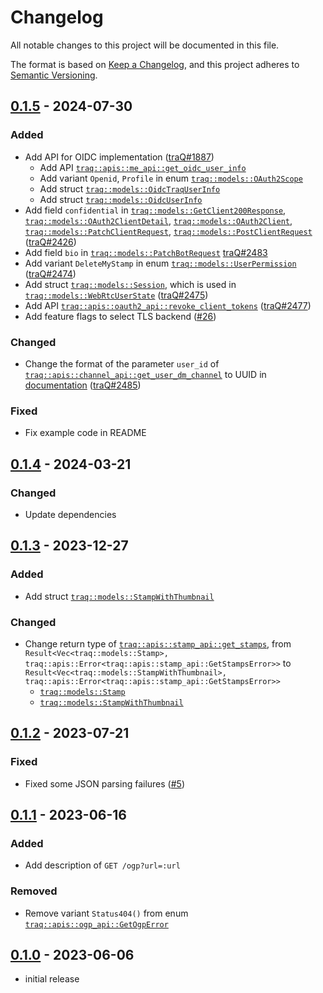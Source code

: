# Changelog

All notable changes to this project will be documented in this file.

The format is based on [Keep a Changelog],
and this project adheres to [Semantic Versioning].

## [0.1.5] - 2024-07-30

### Added

- Add API for OIDC implementation ([traQ#1887](https://github.com/traPtitech/traQ/pull/1887))
    - Add API [`traq::apis::me_api::get_oidc_user_info`](https://github.com/traPtitech/rust-traq/blob/f53385bfd7a9cce3bf4070958a01acdb8a930bd1/src/apis/me_api.rs#L1154-L1195)
    - Add variant `Openid`, `Profile` in enum [`traq::models::OAuth2Scope`](https://github.com/traPtitech/rust-traq/blob/f53385bfd7a9cce3bf4070958a01acdb8a930bd1/src/models/o_auth2_scope.rs#L13-L26)
    - Add struct [`traq::models::OidcTraqUserInfo`](https://github.com/traPtitech/rust-traq/blob/f53385bfd7a9cce3bf4070958a01acdb8a930bd1/src/models/oidc_traq_user_info.rs#L13-L47)
    - Add struct [`traq::models::OidcUserInfo`](https://github.com/traPtitech/rust-traq/blob/f53385bfd7a9cce3bf4070958a01acdb8a930bd1/src/models/oidc_user_info.rs#L13-L32)
- Add field `confidential` in [`traq::models::GetClient200Response`](https://github.com/traPtitech/rust-traq/blob/f53385bfd7a9cce3bf4070958a01acdb8a930bd1/src/models/get_client_200_response.rs#L11-L37), [`traq::models::OAuth2ClientDetail`](https://github.com/traPtitech/rust-traq/blob/f53385bfd7a9cce3bf4070958a01acdb8a930bd1/src/models/o_auth2_client_detail.rs#L13-L39), [`traq::models::OAuth2Client`](https://github.com/traPtitech/rust-traq/blob/f53385bfd7a9cce3bf4070958a01acdb8a930bd1/src/models/o_auth2_client.rs#L13-L33), [`traq::models::PatchClientRequest`](https://github.com/traPtitech/rust-traq/blob/f53385bfd7a9cce3bf4070958a01acdb8a930bd1/src/models/patch_client_request.rs#L13-L30), [`traq::models::PostClientRequest`](https://github.com/traPtitech/rust-traq/blob/f53385bfd7a9cce3bf4070958a01acdb8a930bd1/src/models/post_client_request.rs#L13-L30) ([traQ#2426](https://github.com/traPtitech/traQ/pull/2426))
- Add field `bio` in [`traq::models::PatchBotRequest`](https://github.com/traPtitech/rust-traq/blob/f53385bfd7a9cce3bf4070958a01acdb8a930bd1/src/models/patch_bot_request.rs#L13-L38) [traQ#2483](https://github.com/traPtitech/traQ/pull/2483)
- Add variant `DeleteMyStamp` in enum [`traq::models::UserPermission`](https://github.com/traPtitech/rust-traq/blob/f53385bfd7a9cce3bf4070958a01acdb8a930bd1/src/models/user_permission.rs#L13-L182) ([traQ#2474](https://github.com/traPtitech/traQ/pull/2474))
- Add struct [`traq::models::Session`](https://github.com/traPtitech/rust-traq/blob/f53385bfd7a9cce3bf4070958a01acdb8a930bd1/src/models/session.rs#L11-L19), which is used in [`traq::models::WebRtcUserState`](https://github.com/traPtitech/rust-traq/blob/f53385bfd7a9cce3bf4070958a01acdb8a930bd1/src/models/web_rtc_user_state.rs#L13-L24) ([traQ#2475](https://github.com/traPtitech/traQ/pull/2475))
- Add API [`traq::apis::oauth2_api::revoke_client_tokens`](https://github.com/traPtitech/rust-traq/blob/f53385bfd7a9cce3bf4070958a01acdb8a930bd1/src/apis/oauth2_api.rs#L711-L757) ([traQ#2477](https://github.com/traPtitech/traQ/pull/2477))
- Add feature flags to select TLS backend ([#26](https://github.com/traPtitech/rust-traq/pull/26))

### Changed

- Change the format of the parameter `user_id` of [`traq::apis::channel_api::get_user_dm_channel`](https://github.com/traPtitech/rust-traq/blob/f53385bfd7a9cce3bf4070958a01acdb8a930bd1/src/apis/channel_api.rs#L900-L946) to UUID in [documentation](https://github.com/traPtitech/rust-traq/blob/f53385bfd7a9cce3bf4070958a01acdb8a930bd1/docs/ChannelApi.md#L474) ([traQ#2485](https://github.com/traPtitech/traQ/pull/2485))

### Fixed

- Fix example code in README

## [0.1.4] - 2024-03-21

### Changed

- Update dependencies

## [0.1.3] - 2023-12-27

### Added

- Add struct [`traq::models::StampWithThumbnail`](https://github.com/traPtitech/rust-traq/blob/a798e6acc5652062330da5395e75dc142a94582d/src/models/stamp_with_thumbnail.rs#L13-L39)

### Changed

- Change return type of [`traq::apis::stamp_api::get_stamps`](https://github.com/traPtitech/rust-traq/blob/a798e6acc5652062330da5395e75dc142a94582d/src/apis/stamp_api.rs#L889-L939),
  from `Result<Vec<traq::models::Stamp>, traq::apis::Error<traq::apis::stamp_api::GetStampsError>>`
  to `Result<Vec<traq::models::StampWithThumbnail>, traq::apis::Error<traq::apis::stamp_api::GetStampsError>>`
    - [`traq::models::Stamp`](https://github.com/traPtitech/rust-traq/blob/a798e6acc5652062330da5395e75dc142a94582d/src/models/stamp.rs#L13-L36)
    - [`traq::models::StampWithThumbnail`](https://github.com/traPtitech/rust-traq/blob/a798e6acc5652062330da5395e75dc142a94582d/src/models/stamp_with_thumbnail.rs#L13-L39)

## [0.1.2] - 2023-07-21

### Fixed

- Fixed some JSON parsing failures ([#5](https://github.com/traPtitech/rust-traq/issues/5))

## [0.1.1] - 2023-06-16

### Added

- Add description of `GET /ogp?url=:url`

### Removed

- Remove variant `Status404()` from enum [`traq::apis::ogp_api::GetOgpError`](https://github.com/traPtitech/rust-traq/blob/116a053e3ab8e342cfcaf84e9a2ce3bdfe27706e/src/apis/ogp_api.rs#L16-L22)

## [0.1.0] - 2023-06-06

- initial release

<!-- Links -->
[keep a changelog]: https://keepachangelog.com/en/1.0.0/
[semantic versioning]: https://semver.org/spec/v2.0.0.html

<!-- Versions -->
[0.1.5]: https://github.com/traPtitech/rust-traq/compare/v0.1.4..v0.1.5
[0.1.4]: https://github.com/traPtitech/rust-traq/compare/v0.1.3..v0.1.4
[0.1.3]: https://github.com/traPtitech/rust-traq/compare/v0.1.2..v0.1.3
[0.1.2]: https://github.com/traPtitech/rust-traq/compare/v0.1.1..v0.1.2
[0.1.1]: https://github.com/traPtitech/rust-traq/compare/v0.1.0..v0.1.1
[0.1.0]: https://github.com/traPtitech/rust-traq/releases/tag/v0.1.0
